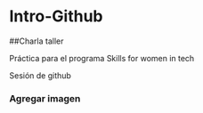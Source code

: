 # Intro-Github

##Charla taller

Práctica para el programa Skills for women in tech

 Sesión de github

### Agregar imagen